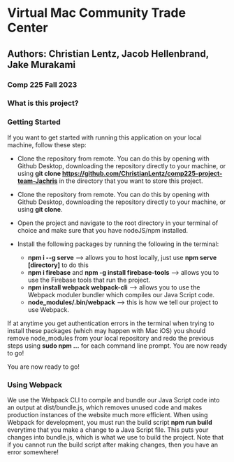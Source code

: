 # Virtual Mac Community Trade Center 
## Authors: Christian Lentz, Jacob Hellenbrand, Jake Murakami 
### Comp 225 Fall 2023

### What is this project? ###

### Getting Started ###
If you want to get started with running this application on your local machine, follow these step:

- Clone the repository from remote. You can do this by opening with Github Desktop, downloading the repository directly to your machine, or using **git clone https://github.com/ChristianLentz/comp225-project-team-Jachris** in the directory that you want to store this project.
- Clone the repository from remote. You can do this by opening with Github Desktop, downloading the repository directly to your machine, or using **git clone**.
- Open the project and navigate to the root directory in your terminal of choice and make sure that you have nodeJS/npm installed.
- Install the following packages by running the following in the terminal: 

  - **npm i --g serve** --> allows you to host locally, just use **npm serve [directory]** to do this 
  - **npm i firebase** and **npm -g install firebase-tools** --> allows you to use the Firebase tools that run the project.
  - **npm install webpack webpack-cli** --> allows you to use the Webpack moduler bundler which compiles our Java Script code.
  - **node_modules/.bin/webpack** --> this is how we tell our project to use Webpack.
 
If at anytime you get authentication errors in the terminal when trying to install these packages (which may happen with Mac iOS) you should remove node_modules from your local repository and redo the previous steps using **sudo npm ...** for each command line prompt. You are now ready to go! 

You are now ready to go! 

### Using Webpack ###

We use the Webpack CLI to compile and bundle our Java Script code into an output at dist/bundle.js, which removes unused code and makes production instances of the website much more efficient. When using Webpack for development, you must run the build script **npm run build** everytime that you make a change to a Java Script file. This puts your changes into bundle.js, which is what we use to build the project. Note that if you cannot run the build script after making changes, then you have an error somewhere!  
